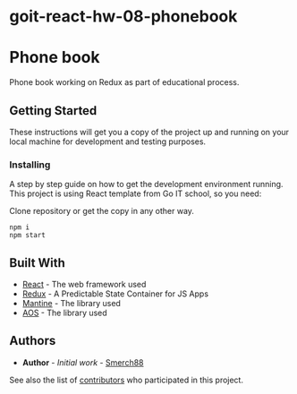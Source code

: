 # goit-react-hw-08-phonebook

<h1>Phone book</h1>

<p>Phone book working on Redux as part of educational process.</p>

<h2>Getting Started</h2>

<p>These instructions will get you a copy of the project up and running on your local machine for development and testing purposes.</p>

<h3>Installing</h3>

<p>A step by step guide on how to get the development environment running. This project is using React template from Go IT school, so you need:</p>

<p>Clone repository or get the copy in any other way.</p>

<pre>
<code>npm i</code>
<code>npm start</code>
</pre>

<h2>Built With</h2>

<ul>
  <li><a href="https://reactjs.org/e">React</a> - The web framework used</li>
  <li><a href="https://redux.js.org/">Redux</a> - A Predictable State Container for JS Apps</li>
  <li><a href="https://mantine.dev/">Mantine</a> - The library used</li>
  <li><a href="https://michalsnik.github.io/aos/">AOS</a> - The library used</li>
</ul>

<h2>Authors</h2>

<ul>
  <li><strong>Author</strong> - <em>Initial work</em> - <a href="link">Smerch88</a></li>
</ul>

<p>See also the list of <a href="https://github.com/smerch88/githubstats/graphs/contributors">contributors</a> who participated in this project.</p>
